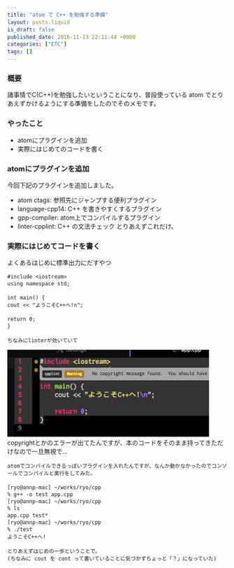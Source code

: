 ```yaml
---
title: "atom で C++ を勉強する準備"
layout: posts.liquid
is_draft: false
published_date: 2016-11-13 22:11:44 +0900
categories: ["ETC"]
tags: []
---
```


### 概要
諸事情でC(C++)を勉強したいということになり、普段使っている atom でとりあえずかけるようにする準備をしたのでそのメモです。

### やったこと
- atomにプラグインを追加
- 実際にはじめてのコードを書く
### atomにプラグインを追加
今回下記のプラグインを追加しました。

- atom ctags: 参照先にジャンプする便利プラグイン
- language-cpp14: C++ を書きやすくするプラグイン
- gpp-compiler: atom上でコンパイルするプラグイン
- linter-cpplint: C++ の文法チェック
とりあえずこれだけ。

### 実際にはじめてコードを書く
よくあるはじめに標準出力にだすやつ

    #include <iostream>
    using namespace std;

    int main() {
    cout << "ようこそC++へ!n";

    return 0;
    }

    ちなみにlinterが効いていて

 <img class="in_article" src="/public/images/2017/09/b9be7-0bxrsdsojhcojgjxn.png">    copyrightとかのエラーが出てたんですが、本のコードをそのまま持ってきただけなので一旦無視で...

    atomでコンパイルできるっぽいプラグインを入れたんですが、なんか動かなかったのでコンソールでコンパイルと実行をしてみた。

    [ryo@annp-mac] ~/works/ryo/cpp
    % g++ -o test app.cpp
    [ryo@annp-mac] ~/works/ryo/cpp
    % ls
    app.cpp test*
    [ryo@annp-mac] ~/works/ryo/cpp
    % ./test
    ようこそC++へ!

    とりあえずはじめの一歩ということで。
    (ちなみに cout を cont って書いていることに気づかずちょっと「？」になっていた)



